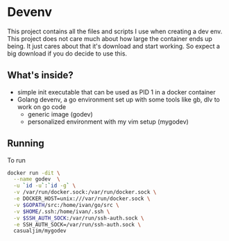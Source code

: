 # Devenv

This project contains all the files and scripts I use when creating a dev env.
This project does not care much about how large the container ends up being.
It just cares about that it's download and start working.
So expect a big download if you do decide to use this.

## What's inside?

* simple init executable that can be used as PID 1 in a docker container  
* Golang devenv, a go environment set up with some tools like gb, dlv to work on go code
  * generic image (godev)
  * personalized environment with my vim setup (mygodev)

## Running

To run

```bash
docker run -dit \
  --name godev  \
  -u `id -u`:`id -g` \
  -v /var/run/docker.sock:/var/run/docker.sock \
  -e DOCKER_HOST=unix:///var/run/docker.sock \
  -v $GOPATH/src:/home/ivan/go/src \
  -v $HOME/.ssh:/home/ivan/.ssh \
  -v $SSH_AUTH_SOCK:/var/run/ssh-auth.sock \
  -e SSH_AUTH_SOCK=/var/run/ssh-auth.sock \
  casualjim/mygodev
```
